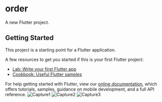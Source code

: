 # order

A new Flutter project.

## Getting Started

This project is a starting point for a Flutter application.

A few resources to get you started if this is your first Flutter project:

- [Lab: Write your first Flutter app](https://flutter.dev/docs/get-started/codelab)
- [Cookbook: Useful Flutter samples](https://flutter.dev/docs/cookbook)

For help getting started with Flutter, view our
[online documentation](https://flutter.dev/docs), which offers tutorials,
samples, guidance on mobile development, and a full API reference.
![Capture1](https://user-images.githubusercontent.com/63991931/139204565-ccc057c1-6db1-4fa5-9dff-5c9ebf26ef7e.PNG)
![Capture2](https://user-images.githubusercontent.com/63991931/139204572-7f7f694a-bbc2-43c0-9d3d-e91699409459.PNG)
![Capture3](https://user-images.githubusercontent.com/63991931/139204574-63f5b7cb-a8ee-4578-9e55-06991d175674.PNG)
